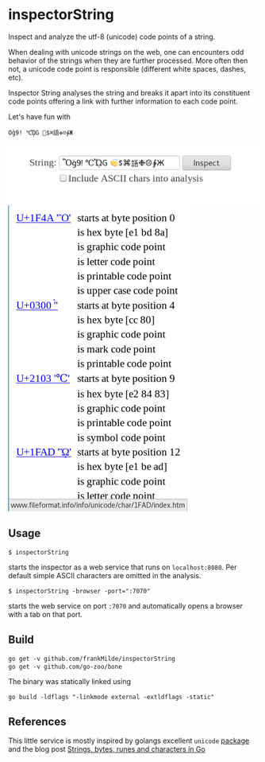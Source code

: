 # inspectorString
Inspect and analyze the utf-8 (unicode) code points of a string.

When dealing with unicode strings on the web, one can encounters odd
behavior of the strings when they are further processed. More often then
not, a unicode code point is responsible (different white spaces, dashes,
etc).

Inspector String analyses the string and breaks it apart into its
constituent code points offering a link with further information to each
code point.

Let's have fun with
```
Ὂg̀9! ℃ᾭG 👏$⌘語❉☹∳Ж
```

![Inspector](images/form.png)
![Analysis](images/result.png)

## Usage

```
$ inspectorString
```
starts the inspector as a web service that runs on `localhost:8080`. Per
default simple ASCII characters are omitted in the analysis.

```
$ inspectorString -browser -port=":7070"
```
starts the web service on port `:7070` and automatically opens a browser
with a tab on that port.

## Build

```
go get -v github.com/frankMilde/inspectorString
go get -v github.com/go-zoo/bone
```

The binary was statically linked using

```
go build -ldflags "-linkmode external -extldflags -static"
```

## References

This little service is mostly inspired by golangs excellent `unicode`
[package](https://golang.org/pkg/unicode/) and the blog post
[Strings, bytes, runes and characters in Go](https://blog.golang.org/strings)
